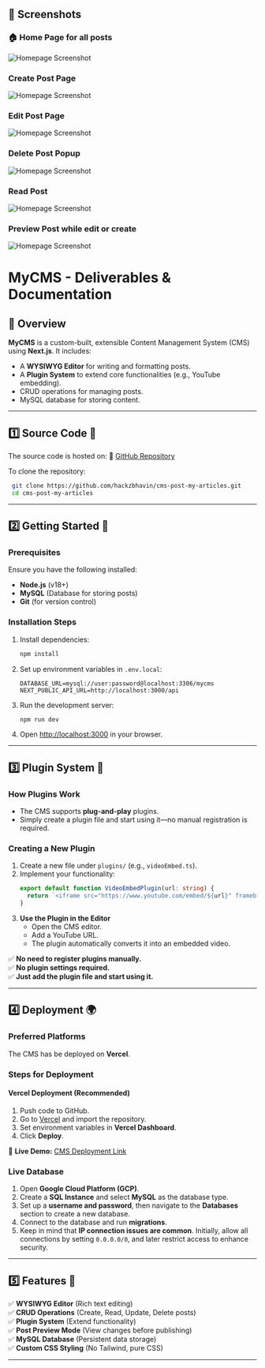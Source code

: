 ## 📸 Screenshots

### 🏠 Home Page for all posts
![Homepage Screenshot](../screenshots/HomePage.png)

### Create Post Page
![Homepage Screenshot](../screenshots/CreatePost.png)

### Edit Post Page
![Homepage Screenshot](../screenshots/EditPost.png)

### Delete Post Popup
![Homepage Screenshot](../screenshots/DeletePost.png)

### Read Post
![Homepage Screenshot](../screenshots/ReadPost.png)

### Preview Post while edit or create
![Homepage Screenshot](../screenshots/PreviewPost.png)



# MyCMS - Deliverables & Documentation

## 📌 Overview

**MyCMS** is a custom-built, extensible Content Management System (CMS) using **Next.js**. It includes:

- A **WYSIWYG Editor** for writing and formatting posts.
- A **Plugin System** to extend core functionalities (e.g., YouTube embedding).
- CRUD operations for managing posts.
- MySQL database for storing content.

---

## 1️⃣ Source Code 📂

The source code is hosted on:
🔗 [GitHub Repository]([https://github.com/your-repo-link](https://github.com/hackzbhavin/cms-post-my-articles.git))

To clone the repository:

```sh
 git clone https://github.com/hackzbhavin/cms-post-my-articles.git
 cd cms-post-my-articles
```

---

## 2️⃣ Getting Started 🚀

### Prerequisites

Ensure you have the following installed:

- **Node.js** (v18+)
- **MySQL** (Database for storing posts)
- **Git** (for version control)

### Installation Steps

1. Install dependencies:
   ```sh
   npm install
   ```
2. Set up environment variables in `.env.local`:
   ```env
   DATABASE_URL=mysql://user:password@localhost:3306/mycms
   NEXT_PUBLIC_API_URL=http://localhost:3000/api
   ```
3. Run the development server:
   ```sh
   npm run dev
   ```
4. Open [http://localhost:3000](http://localhost:3000) in your browser.

---

## 3️⃣ Plugin System 🧩

### How Plugins Work

- The CMS supports **plug-and-play** plugins.
- Simply create a plugin file and start using it—no manual registration is required.

### Creating a New Plugin

1. Create a new file under `plugins/` (e.g., `videoEmbed.ts`).
2. Implement your functionality:
   ```ts
   export default function VideoEmbedPlugin(url: string) {
     return `<iframe src="https://www.youtube.com/embed/${url}" frameborder="0" allowfullscreen></iframe>`;
   }
   ```
3. **Use the Plugin in the Editor**  
   - Open the CMS editor.
   - Add a YouTube URL.
   - The plugin automatically converts it into an embedded video.

✅ **No need to register plugins manually.**  
✅ **No plugin settings required.**  
✅ **Just add the plugin file and start using it.**

---

## 4️⃣ Deployment 🌍

### Preferred Platforms

The CMS has be deployed on **Vercel**.

### Steps for Deployment

#### **Vercel Deployment** (Recommended)

1. Push code to GitHub.
2. Go to [Vercel](https://vercel.com/) and import the repository.
3. Set environment variables in **Vercel Dashboard**.
4. Click **Deploy**.    

🔗 **Live Demo:** [CMS Deployment Link](https://cms-post-my-articles.vercel.app/)

### **Live Database**

1. Open **Google Cloud Platform (GCP)**.  
2. Create a **SQL Instance** and select **MySQL** as the database type.  
3. Set up a **username and password**, then navigate to the **Databases** section to create a new database.  
4. Connect to the database and run **migrations**.  
5. Keep in mind that **IP connection issues are common**. Initially, allow all connections by setting `0.0.0.0/0`, and later restrict access to enhance security.
   
---

## 5️⃣ Features 📝

✅ **WYSIWYG Editor** (Rich text editing)  
✅ **CRUD Operations** (Create, Read, Update, Delete posts)  
✅ **Plugin System** (Extend functionality)  
✅ **Post Preview Mode** (View changes before publishing)  
✅ **MySQL Database** (Persistent data storage)  
✅ **Custom CSS Styling** (No Tailwind, pure CSS)  

---



